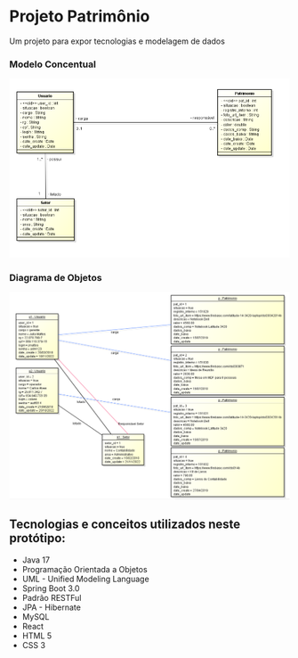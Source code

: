 # Projeto Patrimônio
Um projeto para expor tecnologias e modelagem de dados

### Modelo Concentual
![Modelo](src/main/resources/img/Modelo_conceitual.png)

### Diagrama de Objetos
![Modelo](src/main/resources/img/Diagrama_objetos.PNG)

## Tecnologias e conceitos utilizados neste protótipo:
* Java 17
* Programação Orientada a Objetos
* UML - Unified Modeling Language
* Spring Boot 3.0
* Padrão RESTFul
* JPA - Hibernate
* MySQL
* React
* HTML 5
* CSS 3

